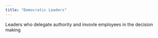 ```yaml
---
title: "Democratic Leaders"
---
```

Leaders who delegate authority and invovle employees in the decision making

